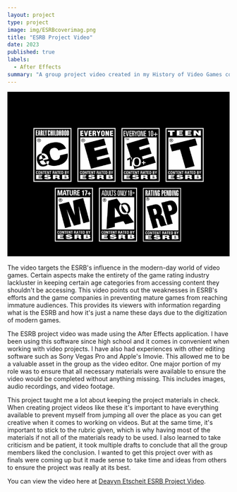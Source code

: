 ```yaml
---
layout: project
type: project
image: img/ESRBcoverimag.png
title: "ESRB Project Video"
date: 2023
published: true
labels:
  - After Effects
summary: "A group project video created in my History of Video Games course at my time at Illinois Institute of Technology. The video pertains to the influence of video game ratings."
---
```


<img class="img-fluid" src="../img/ESRBcoverimag.png">

The video targets the ESRB's influence in the modern-day world of video games. Certain aspects make the entirety of the game rating industry lackluster in keeping certain age categories from accessing content they shouldn't be accessing. This video points out the weaknesses in ESRB's efforts and the game companies in preventing mature games from reaching immature audiences. This provides its viewers with information regarding what is the ESRB and how it's just a name these days due to the digitization of modern games.

The ESRB project video was made using the After Effects application. I have been using this software since high school and it comes in convenient when working with video projects. I have also had experiences with other editing software such as Sony Vegas Pro and Apple's Imovie. This allowed me to be a valuable asset in the group as the video editor. One major portion of my role was to ensure that all necessary materials were available to ensure the video would be completed without anything missing. This includes images, audio recordings, and video footage.

This project taught me a lot about keeping the project materials in check. When creating project videos like these it's important to have everything available to prevent myself from jumping all over the place as you can get creative when it comes to working on videos. But at the same time, it's important to stick to the rubric given, which is why having most of the materials if not all of the materials ready to be used. I also learned to take criticism and be patient, it took multiple drafts to conclude that all the group members liked the conclusion. I wanted to get this project over with as finals were coming up but it made sense to take time and ideas from others to ensure the project was really at its best.

You can view the video here at [Deavyn Etscheit ESRB Project Video](https://drive.google.com/file/d/1n_0AfasLm1UJrdbm3h1Q7fpznWz0w-Wg/view?usp=sharing).
